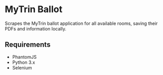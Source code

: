 # MyTrin Ballot
Scrapes the MyTrin ballot application for all available rooms, saving their PDFs and information locally.

## Requirements

- PhantomJS
- Python 3.x
- Selenium
